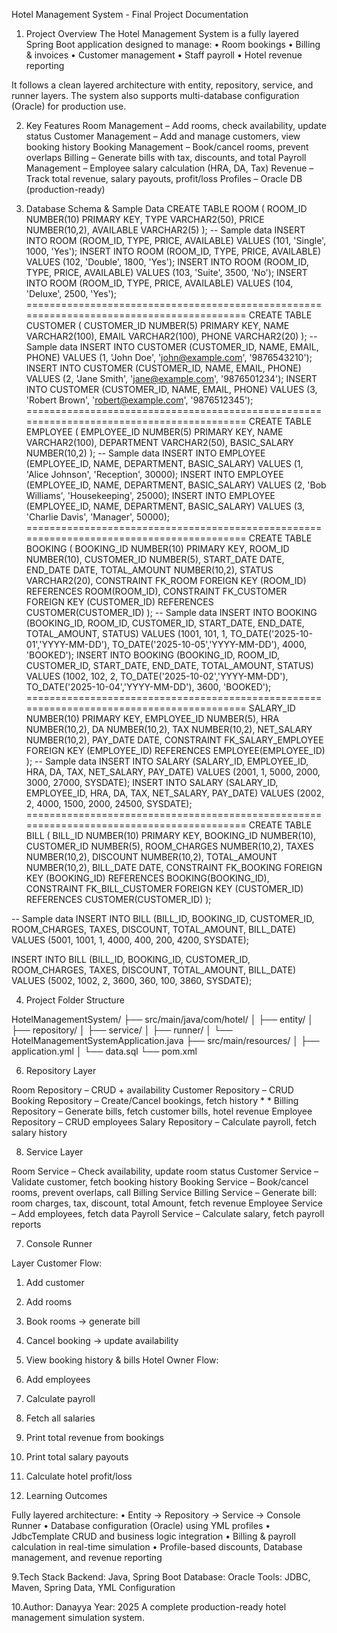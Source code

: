 Hotel Management System - Final Project Documentation

1. Project Overview
The Hotel Management System is a fully layered Spring Boot application designed to manage:
•	Room bookings
•	Billing & invoices
•	Customer management
•	Staff payroll
•	Hotel revenue reporting

It follows a clean layered architecture with entity, repository, service, and runner layers.
The system also supports multi-database configuration (Oracle) for production use.

2. Key Features
Room Management – Add rooms, check availability, update status
Customer Management – Add and manage customers, view booking history
Booking Management – Book/cancel rooms, prevent overlaps
Billing – Generate bills with tax, discounts, and total
Payroll Management – Employee salary calculation (HRA, DA, Tax)
Revenue – Track total revenue, salary payouts, profit/loss
Profiles – Oracle DB (production-ready)

3. Database Schema & Sample Data
CREATE TABLE ROOM (
    ROOM_ID NUMBER(10) PRIMARY KEY,
    TYPE VARCHAR2(50),
    PRICE NUMBER(10,2),
    AVAILABLE VARCHAR2(5)
);
-- Sample data
INSERT INTO ROOM (ROOM_ID, TYPE, PRICE, AVAILABLE) VALUES (101, 'Single', 1000, 'Yes');
INSERT INTO ROOM (ROOM_ID, TYPE, PRICE, AVAILABLE) VALUES (102, 'Double', 1800, 'Yes');
INSERT INTO ROOM (ROOM_ID, TYPE, PRICE, AVAILABLE) VALUES (103, 'Suite', 3500, 'No');
INSERT INTO ROOM (ROOM_ID, TYPE, PRICE, AVAILABLE) VALUES (104, 'Deluxe', 2500, 'Yes');
=========================================================================================
CREATE TABLE CUSTOMER (
    CUSTOMER_ID NUMBER(5) PRIMARY KEY,
    NAME VARCHAR2(100),
    EMAIL VARCHAR2(100),
    PHONE VARCHAR2(20)
);
-- Sample data
INSERT INTO CUSTOMER (CUSTOMER_ID, NAME, EMAIL, PHONE) VALUES (1, 'John Doe', 'john@example.com', '9876543210');
INSERT INTO CUSTOMER (CUSTOMER_ID, NAME, EMAIL, PHONE) VALUES (2, 'Jane Smith', 'jane@example.com', '9876501234');
INSERT INTO CUSTOMER (CUSTOMER_ID, NAME, EMAIL, PHONE) VALUES (3, 'Robert Brown', 'robert@example.com', '9876512345');
=========================================================================================
CREATE TABLE EMPLOYEE (
    EMPLOYEE_ID NUMBER(5) PRIMARY KEY,
    NAME VARCHAR2(100),
    DEPARTMENT VARCHAR2(50),
    BASIC_SALARY NUMBER(10,2)
);
-- Sample data
INSERT INTO EMPLOYEE (EMPLOYEE_ID, NAME, DEPARTMENT, BASIC_SALARY) VALUES (1, 'Alice Johnson', 'Reception', 30000);
INSERT INTO EMPLOYEE (EMPLOYEE_ID, NAME, DEPARTMENT, BASIC_SALARY) VALUES (2, 'Bob Williams', 'Housekeeping', 25000);
INSERT INTO EMPLOYEE (EMPLOYEE_ID, NAME, DEPARTMENT, BASIC_SALARY) VALUES (3, 'Charlie Davis', 'Manager', 50000);
=========================================================================================
CREATE TABLE BOOKING (
    BOOKING_ID NUMBER(10) PRIMARY KEY,
    ROOM_ID NUMBER(10),
    CUSTOMER_ID NUMBER(5),
    START_DATE DATE,
    END_DATE DATE,
    TOTAL_AMOUNT NUMBER(10,2),
    STATUS VARCHAR2(20),
    CONSTRAINT FK_ROOM FOREIGN KEY (ROOM_ID) REFERENCES ROOM(ROOM_ID),
    CONSTRAINT FK_CUSTOMER FOREIGN KEY (CUSTOMER_ID) REFERENCES CUSTOMER(CUSTOMER_ID)
);
-- Sample data
INSERT INTO BOOKING (BOOKING_ID, ROOM_ID, CUSTOMER_ID, START_DATE, END_DATE, TOTAL_AMOUNT, STATUS)
VALUES (1001, 101, 1, TO_DATE('2025-10-01','YYYY-MM-DD'), TO_DATE('2025-10-05','YYYY-MM-DD'), 4000, 'BOOKED');
INSERT INTO BOOKING (BOOKING_ID, ROOM_ID, CUSTOMER_ID, START_DATE, END_DATE, TOTAL_AMOUNT, STATUS)
VALUES (1002, 102, 2, TO_DATE('2025-10-02','YYYY-MM-DD'), TO_DATE('2025-10-04','YYYY-MM-DD'), 3600, 'BOOKED');
=========================================================================================
    SALARY_ID NUMBER(10) PRIMARY KEY,
    EMPLOYEE_ID NUMBER(5),
    HRA NUMBER(10,2),
    DA NUMBER(10,2),
    TAX NUMBER(10,2),
    NET_SALARY NUMBER(10,2),
    PAY_DATE DATE,
    CONSTRAINT FK_SALARY_EMPLOYEE FOREIGN KEY (EMPLOYEE_ID) REFERENCES EMPLOYEE(EMPLOYEE_ID)
);
-- Sample data
INSERT INTO SALARY (SALARY_ID, EMPLOYEE_ID, HRA, DA, TAX, NET_SALARY, PAY_DATE)
VALUES (2001, 1, 5000, 2000, 3000, 27000, SYSDATE);
INSERT INTO SALARY (SALARY_ID, EMPLOYEE_ID, HRA, DA, TAX, NET_SALARY, PAY_DATE)
VALUES (2002, 2, 4000, 1500, 2000, 24500, SYSDATE);
=========================================================================================
CREATE TABLE BILL (
    BILL_ID NUMBER(10) PRIMARY KEY,
    BOOKING_ID NUMBER(10),
    CUSTOMER_ID NUMBER(5),
    ROOM_CHARGES NUMBER(10,2),
    TAXES NUMBER(10,2),
    DISCOUNT NUMBER(10,2),
    TOTAL_AMOUNT NUMBER(10,2),
    BILL_DATE DATE,
    CONSTRAINT FK_BOOKING FOREIGN KEY (BOOKING_ID) REFERENCES BOOKING(BOOKING_ID),
    CONSTRAINT FK_BILL_CUSTOMER FOREIGN KEY (CUSTOMER_ID) REFERENCES CUSTOMER(CUSTOMER_ID)
);

-- Sample data
INSERT INTO BILL (BILL_ID, BOOKING_ID, CUSTOMER_ID, ROOM_CHARGES, TAXES, DISCOUNT, TOTAL_AMOUNT, BILL_DATE)
VALUES (5001, 1001, 1, 4000, 400, 200, 4200, SYSDATE);

INSERT INTO BILL (BILL_ID, BOOKING_ID, CUSTOMER_ID, ROOM_CHARGES, TAXES, DISCOUNT, TOTAL_AMOUNT, BILL_DATE)
VALUES (5002, 1002, 2, 3600, 360, 100, 3860, SYSDATE);

4. Project Folder Structure
   
 HotelManagementSystem/
 ├── src/main/java/com/hotel/
 │   ├── entity/
 │   ├── repository/
 │   ├── service/
 │   ├── runner/
 │   └── HotelManagementSystemApplication.java
 ├── src/main/resources/
 │   ├── application.yml
 │   └── data.sql
 └── pom.xml

6. Repository Layer

Room Repository – CRUD + availability 
Customer Repository – CRUD Booking Repository – Create/Cancel bookings, fetch history * * Billing Repository – Generate bills, fetch customer bills, hotel revenue
Employee Repository – CRUD employees 
Salary Repository – Calculate payroll, fetch salary history

8. Service Layer 

Room Service – Check availability, update room status 
Customer Service – Validate customer, fetch booking history 
Booking Service – Book/cancel rooms, prevent overlaps, call Billing Service 
Billing Service – Generate bill: room charges, tax, discount, total Amount, fetch revenue Employee Service – Add employees, fetch data 
Payroll Service – Calculate salary, fetch payroll reports

7. Console Runner 

Layer Customer Flow: 
1. Add customer
2. Add rooms 
3. Book rooms → generate bill 
4. Cancel booking → update availability 
5. View booking history & bills 
Hotel Owner Flow: 
1. Add employees 
2. Calculate payroll 
3. Fetch all salaries 
4. Print total revenue from bookings 
5. Print total salary payouts 
6. Calculate hotel profit/loss

8. Learning Outcomes 

Fully layered architecture: 
•	Entity → Repository → Service → Console Runner 
•	Database configuration (Oracle) using YML profiles 
•	JdbcTemplate CRUD and business logic integration 
•	Billing & payroll calculation in real-time simulation 
•	Profile-based discounts, Database management, and revenue reporting

9.Tech Stack
Backend: Java, Spring Boot
Database: Oracle
Tools: JDBC, Maven, Spring Data, YML Configuration

10.Author: Danayya
Year: 2025
A complete production-ready hotel management simulation system.
